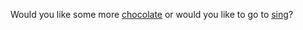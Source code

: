 Would you like some more [chocolate](../../search_for_chocolate/search_for_chocolate.md) or 
would you like to go to [sing](../../sing/sing.md)?